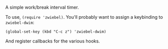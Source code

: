 A simple work/break interval timer.

To use, `(require 'zwiebel)`. You'll probably want to assign a
keybinding to `zwiebel-dwim`:

    (global-set-key (kbd "C-c z") 'zwiebel-dwim)

And register callbacks for the various hooks.
